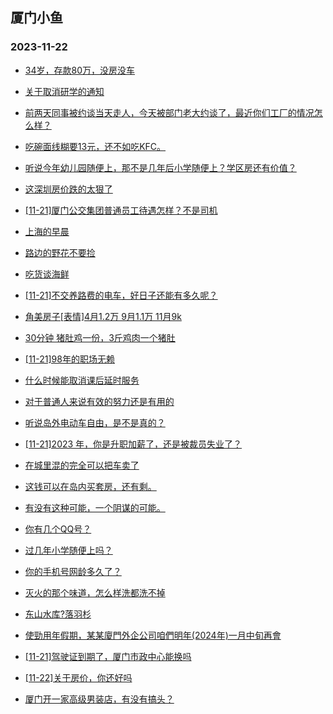 ## 厦门小鱼 
### 2023-11-22

+ [34岁，存款80万，没房没车](http://bbs.xmfish.com/read-htm-tid-18108955.html)

+ [关于取消研学的通知](http://bbs.xmfish.com/read-htm-tid-18108988.html)

+ [前两天同事被约谈当天走人，今天被部门老大约谈了，最近你们工厂的情况怎么样？](http://bbs.xmfish.com/read-htm-tid-18109059.html)

+ [吃碗面线糊要13元，还不如吃KFC。](http://bbs.xmfish.com/read-htm-tid-18108965.html)

+ [听说今年幼儿园随便上，那不是几年后小学随便上？学区房还有价值？](http://bbs.xmfish.com/read-htm-tid-18108984.html)

+ [这深圳房价跌的太狠了](http://bbs.xmfish.com/read-htm-tid-18109204.html)

+ [[11-21]厦门公交集团普通员工待遇怎样？不是司机](http://bbs.xmfish.com/read-htm-tid-18108980.html)

+ [上海的早晨](http://bbs.xmfish.com/read-htm-tid-18108962.html)

+ [路边的野花不要捡](http://bbs.xmfish.com/read-htm-tid-18109227.html)

+ [吃货谈海鲜](http://bbs.xmfish.com/read-htm-tid-18109168.html)

+ [[11-21]不交养路费的电车，好日子还能有多久呢？](http://bbs.xmfish.com/read-htm-tid-18109067.html)

+ [角美房子[表情]4月1.2万  9月1.1万 11月9k](http://bbs.xmfish.com/read-htm-tid-18109301.html)

+ [30分钟 猪肚鸡一份，3斤鸡肉一个猪肚](http://bbs.xmfish.com/read-htm-tid-18109199.html)

+ [[11-21]98年的职场无赖](http://bbs.xmfish.com/read-htm-tid-18109087.html)

+ [什么时候能取消课后延时服务](http://bbs.xmfish.com/read-htm-tid-18109284.html)

+ [对于普通人来说有效的努力还是有用的](http://bbs.xmfish.com/read-htm-tid-18109216.html)

+ [听说岛外电动车自由，是不是真的？](http://bbs.xmfish.com/read-htm-tid-18109174.html)

+ [[11-21]2023 年，你是升职加薪了，还是被裁员失业了？](http://bbs.xmfish.com/read-htm-tid-18109327.html)

+ [在城里混的完全可以把车卖了](http://bbs.xmfish.com/read-htm-tid-18109377.html)

+ [这钱可以在岛内买套房，还有剩。](http://bbs.xmfish.com/read-htm-tid-18109430.html)

+ [有没有这种可能，一个阴谋的可能。](http://bbs.xmfish.com/read-htm-tid-18109444.html)

+ [你有几个QQ号？](http://bbs.xmfish.com/read-htm-tid-18109267.html)

+ [过几年小学随便上吗？](http://bbs.xmfish.com/read-htm-tid-18109469.html)

+ [你的手机号网龄多久了？](http://bbs.xmfish.com/read-htm-tid-18109270.html)

+ [灭火的那个味道，怎么样洗都洗不掉](http://bbs.xmfish.com/read-htm-tid-18109373.html)

+ [东山水库?落羽杉](http://bbs.xmfish.com/read-htm-tid-18109498.html)

+ [使勁用年假期，某某廈門外企公司咱們明年(2024年)一月中旬再會](http://bbs.xmfish.com/read-htm-tid-18109338.html)

+ [[11-21]驾驶证到期了，厦门市政中心能换吗](http://bbs.xmfish.com/read-htm-tid-18109428.html)

+ [[11-22]关于房价，你还好吗](http://bbs.xmfish.com/read-htm-tid-18109651.html)

+ [厦门开一家高级男装店，有没有搞头？](http://bbs.xmfish.com/read-htm-tid-18109446.html)

